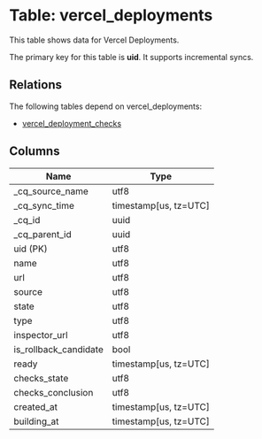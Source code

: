 # Table: vercel_deployments

This table shows data for Vercel Deployments.

The primary key for this table is **uid**.
It supports incremental syncs.
## Relations

The following tables depend on vercel_deployments:
  - [vercel_deployment_checks](vercel_deployment_checks)

## Columns

| Name          | Type          |
| ------------- | ------------- |
|_cq_source_name|utf8|
|_cq_sync_time|timestamp[us, tz=UTC]|
|_cq_id|uuid|
|_cq_parent_id|uuid|
|uid (PK)|utf8|
|name|utf8|
|url|utf8|
|source|utf8|
|state|utf8|
|type|utf8|
|inspector_url|utf8|
|is_rollback_candidate|bool|
|ready|timestamp[us, tz=UTC]|
|checks_state|utf8|
|checks_conclusion|utf8|
|created_at|timestamp[us, tz=UTC]|
|building_at|timestamp[us, tz=UTC]|